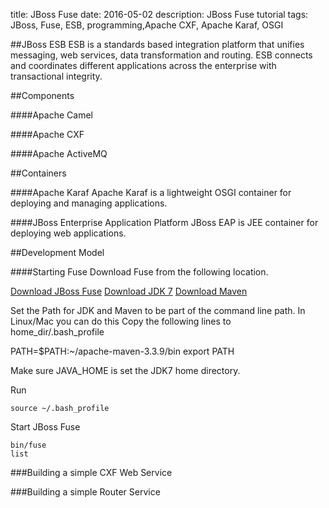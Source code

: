 title: JBoss Fuse
date: 2016-05-02
description: JBoss Fuse tutorial
tags: JBoss, Fuse, ESB, programming,Apache CXF, Apache Karaf, OSGI


##JBoss ESB
ESB is a standards based integration platform that unifies messaging, web services, data transformation and routing. ESB connects and coordinates different applications across the enterprise with transactional integrity.


##Components

####Apache Camel

####Apache CXF

####Apache ActiveMQ

##Containers

####Apache Karaf
Apache Karaf is a lightweight OSGI container for deploying and managing applications. 

####JBoss Enterprise Application Platform
JBoss EAP is JEE container for deploying web applications.


##Development Model



####Starting Fuse
Download Fuse from the following location.

[Download JBoss Fuse](http://www.jboss.org/products/fuse/download/)
[Download JDK 7](http://www.oracle.com/technetwork/java/javase/downloads/jdk7-downloads-1880260.html)
[Download Maven](https://maven.apache.org/download.cgi)

Set the Path for JDK and Maven to be part of the command line path.
In Linux/Mac you can do this
Copy the following lines to home_dir/.bash_profile

PATH=$PATH:~/apache-maven-3.3.9/bin
export PATH

Make sure JAVA_HOME is set the JDK7 home directory.

Run

```
source ~/.bash_profile
```

Start JBoss Fuse

```
bin/fuse
list
```


###Building a simple CXF Web Service


###Building a simple Router Service

